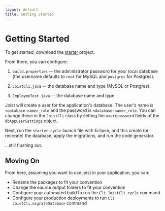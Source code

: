 ```yaml
---
layout: default
title: Getting Started
---
```


Getting Started
===============

To get started, download the [starter](/starter.zip) project.

From there, you can configure:

1. `build.properties` -- the administrator password for your local database (the username defaults to `root` for MySQL and `postgres` for Postgres).

2. `JoistCli.java` -- the database name and type (MySQL or Postgres).

3. `EmployeeTest.java` -- the database name and type.

Joist will create a user for the application's database. The user's name is `<database-name>_role` and the password is `<database-name>_role`. You can change these in the `JoistCli` class by setting the `user`/`password` fields of the `dbAppUserSettings` object.

Next, run the `starter-cycle` launch file with Eclipse, and this create (or recreate) the database, apply the migrations, and run the code generator.

...still flushing out.

Moving On
---------

From here, assuming you want to use joist in your application, you can:

* Rename the packages to fit your convention
* Change the source output folders to fit your convention
* Configure your automated build to run the `Cli JoistCli.cycle` command
* Configure your production deployments to run `Cli JoistCli.migrateDatabase` command



